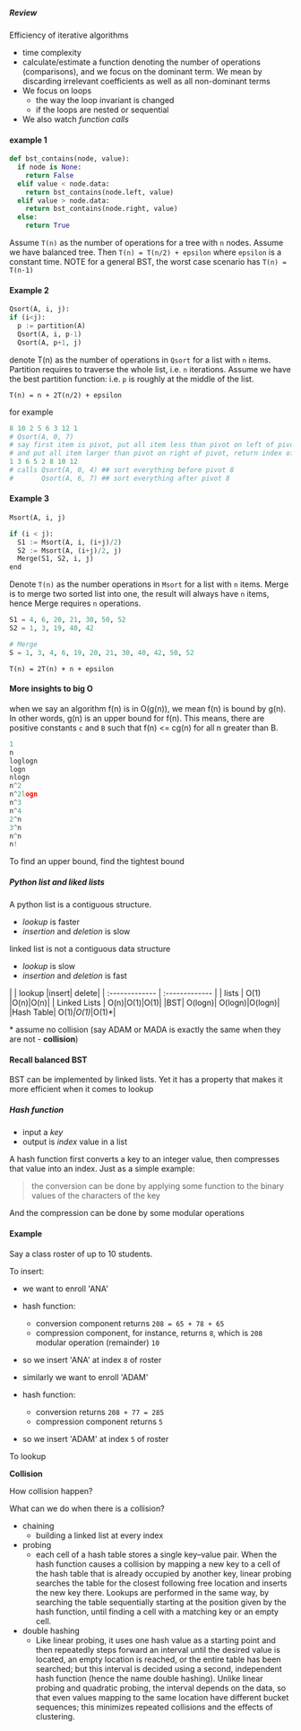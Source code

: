 

##### Review

Efficiency of iterative algorithms  
+ time complexity
+ calculate/estimate a function denoting the number of operations (comparisons), and we focus on the dominant term. We mean by discarding irrelevant coefficients as well as all non-dominant terms
+ We focus on loops  
  + the way the loop invariant is changed
  + if the loops are nested or sequential
+ We also watch _function calls_   


#### example 1

```python
def bst_contains(node, value):
  if node is None:
    return False
  elif value < node.data:
    return bst_contains(node.left, value)
  elif value > node.data:
    return bst_contains(node.right, value)
  else:
    return True
```

Assume `T(n)` as the number of operations for a tree with `n` nodes. Assume we have balanced tree. Then `T(n) = T(n/2) + epsilon` where `epsilon` is a constant time. NOTE for a general BST, the worst case scenario has `T(n) = T(n-1)`

#### Example 2  

```python
Qsort(A, i, j):
if (i<j):
  p := partition(A)
  Qsort(A, i, p-1)
  Qsort(A, p+1, j)
```
denote T(n) as the number of operations in `Qsort` for a list with `n` items. Partition requires to traverse the whole list, i.e. `n` iterations.  Assume we have the best partition function: i.e. `p` is roughly at the middle of the list.

`T(n) = n + 2T(n/2) + epsilon`

for example

```python
8 10 2 5 6 3 12 1
# Qsort(A, 0, 7)
# say first item is pivot, put all item less than pivot on left of pivot
# and put all item larger than pivot on right of pivot, return index of pivot
1 3 6 5 2 8 10 12
# calls Qsort(A, 0, 4) ## sort everything before pivot 8
#       Qsort(A, 6, 7) ## sort everything after pivot 8
```


#### Example 3


```python
Msort(A, i, j)

if (i < j):
  S1 := Msort(A, i, (i+j)/2)
  S2 := Msort(A, (i+j)/2, j)
  Merge(S1, S2, i, j)
end
```

Denote `T(n)` as the number operations in `Msort` for a list with `n` items. Merge is to merge two sorted list into one, the result will always have `n` items, hence Merge requires `n` operations.

```python
S1 = 4, 6, 20, 21, 30, 50, 52
S2 = 1, 3, 19, 40, 42

# Merge
S = 1, 3, 4, 6, 19, 20, 21, 30, 40, 42, 50, 52
```

`T(n) = 2T(n) + n + epsilon`


#### More insights to big O

when we say an algorithm f(n) is in O(g(n)), we mean f(n) is bound by g(n). In other words, g(n) is an upper bound for f(n). This means, there are positive constants `c` and `B` such that f(n) <= cg(n) for all n greater than B.


```python
1
n
loglogn
logn
nlogn
n^2
n^2logn
n^3
n^4
2^n
3^n
n^n
n!
```
To find an upper bound, find the tightest bound   


##### Python list and liked lists

A python list is a contiguous structure.
+ _lookup_ is faster
+ _insertion_ and _deletion_ is slow

linked list is not a contiguous data structure
+ _lookup_ is slow
+ _insertion_ and _deletion_ is fast


|  | lookup  |insert| delete|
| :------------- | :------------- |
| lists        | O(1)     |O(n)|O(n)|
| Linked Lists | O(n)|O(1)|O(1)|
|BST| O(logn)| O(logn)|O(logn)|
|Hash Table| O(1)*|O(1)*|O(1)*|

\* assume no collision
(say ADAM or MADA is exactly the same when they are not - __collision__)



#### Recall balanced BST
BST can be implemented by linked lists. Yet it has a property that makes it more efficient when it comes to lookup

##### Hash function

+ input a _key_
+ output is _index_ value in a list

A hash function first converts a key to an integer value, then compresses that value into an index. Just as a simple example:

> the conversion can be done by applying some function to the binary values of the characters of the key

And the compression can be done by some modular operations


#### Example

Say a class roster of up to 10 students.

To insert:
  + we want to enroll 'ANA'
  + hash function:
    + conversion component returns `208 = 65 + 78 + 65 `
    + compression component, for instance, returns `8`, which is `208` modular operation (remainder) `10`  
  + so we insert 'ANA' at index `8` of roster

  + similarly we want to enroll 'ADAM'
  + hash function:
    + conversion returns `208 + 77 = 285`
    + compression component returns `5`  
  + so we insert 'ADAM' at index `5` of roster  

To lookup


__Collision__

How collision happen?  

What can we do when there is a collision?  
+ chaining
  + building a linked list at every index
+ probing
  + each cell of a hash table stores a single key–value pair. When the hash function causes a collision by mapping a new key to a cell of the hash table that is already occupied by another key, linear probing searches the table for the closest following free location and inserts the new key there. Lookups are performed in the same way, by searching the table sequentially starting at the position given by the hash function, until finding a cell with a matching key or an empty cell.
+ double hashing  
  + Like linear probing, it uses one hash value as a starting point and then repeatedly steps forward an interval until the desired value is located, an empty location is reached, or the entire table has been searched; but this interval is decided using a second, independent hash function (hence the name double hashing). Unlike linear probing and quadratic probing, the interval depends on the data, so that even values mapping to the same location have different bucket sequences; this minimizes repeated collisions and the effects of clustering.
